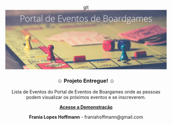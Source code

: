 <br />
<div align="center">git 
  <a href="https://polite-rolypoly-f0870d.netlify.app">
    <img src="github/header-readme.png" alt="Logo Eventos de Boardgames" />
  </a>

  <h3 align="center">☺ Projeto Entregue! ☺</h3>

<p>Lista de Eventos do Portal de Eventos de Boargames onde as pessoas podem visualizar os próximos eventos e se inscreverem.</p>
<a href="eventos-boardgames-6uatbcb6f-mshoffmann.vercel.app"><strong>Acesse a Demonstração</strong></a>
<p><strong>Frania Lopes Hoffmann</strong> - franiahoffmann@gmail.com</p>
<a href="http s://www.linkedin.com/in/frania-lopes-hoffmann/"></a>
